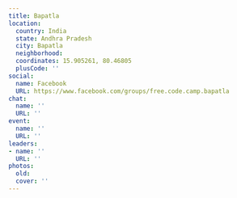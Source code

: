 ```yaml
---
title: Bapatla
location:
  country: India
  state: Andhra Pradesh
  city: Bapatla
  neighborhood: 
  coordinates: 15.905261, 80.46805
  plusCode: ''
social:
  name: Facebook
  URL: https://www.facebook.com/groups/free.code.camp.bapatla
chat:
  name: ''
  URL: ''
event:
  name: ''
  URL: ''
leaders:
- name: ''
  URL: ''
photos:
  old: 
  cover: ''
---
```

